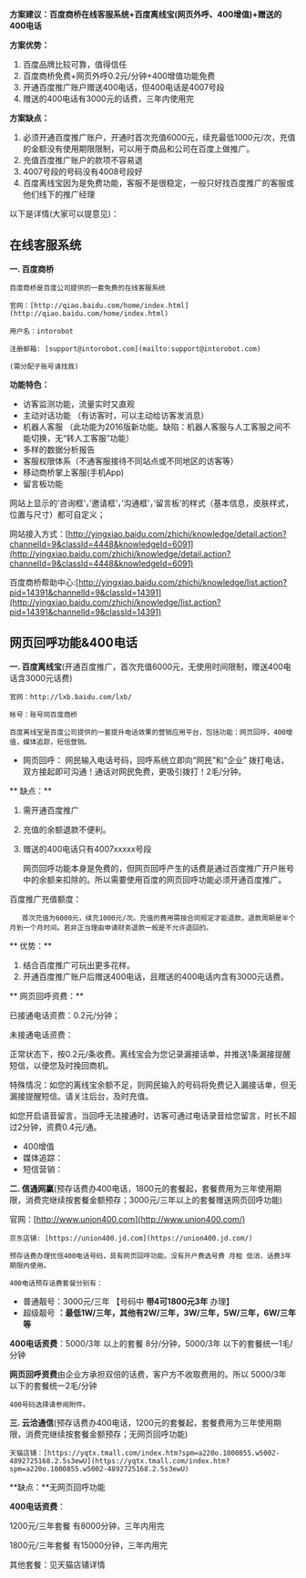 **方案建议：百度商桥在线客服系统+百度离线宝\(网页外呼、400增值\)+赠送的400电话**

**方案优势：**

1. 百度品牌比较可靠，值得信任
2. 百度商桥免费+网页外呼0.2元/分钟+400增值功能免费
3. 开通百度推广账户赠送400电话，但400电话是4007号段
4. 赠送的400电话有3000元的话费，三年内使用完

**方案缺点：**

1. 必须开通百度推广账户，开通时首次充值6000元，续充最低1000元/次，充值的金额没有使用期限限制，可以用于商品和公司在百度上做推广。
2. 充值百度推广账户的款项不容易退
3. 4007号段的号码没有4008号段好
4. 百度离线宝因为是免费功能，客服不是很稳定，一般只好找百度推广的客服或他们线下的推广经理

以下是详情\(大家可以提意见\)：

## 在线客服系统

**一. 百度商桥**

```
百度商桥是百度公司提供的一套免费的在线客服系统

官网：[http://qiao.baidu.com/home/index.html](http://qiao.baidu.com/home/index.html)

用户名：intorobot

注册邮箱: [support@intorobot.com](mailto:support@intorobot.com)

(需分配子账号请找我)
```

**功能特色：**

* 访客监测功能，流量实时又直观
* 主动对话功能 （有访客时，可以主动给访客发消息）
* 机器人客服
  （此功能为2016版新功能。缺陷：机器人客服与人工客服之间不能切换，无“转人工客服”功能）
* 多样的数据分析报告
* 客服权限体系（不通客服接待不同站点或不同地区的访客等）
* 移动商桥掌上客服\(手机App\)
* 留言板功能

网站上显示的’咨询框’，’邀请框’，’沟通框’，’留言板’的样式（基本信息，皮肤样式，位置与尺寸）都可自定义；

网站接入方式：[http://yingxiao.baidu.com/zhichi/knowledge/detail.action?channelId=9&classId=4448&knowledgeId=6091](http://yingxiao.baidu.com/zhichi/knowledge/detail.action?channelId=9&classId=4448&knowledgeId=6091)

百度商桥帮助中心:[http://yingxiao.baidu.com/zhichi/knowledge/list.action?pid=14391&channelId=9&classId=14391](http://yingxiao.baidu.com/zhichi/knowledge/list.action?pid=14391&channelId=9&classId=14391)

## **网页回呼功能&400电话**

**一. 百度离线宝**\(开通百度推广，首次充值6000元，无使用时间限制，赠送400电话含3000元话费\)

```
官网：http://lxb.baidu.com/lxb/

帐号：账号同百度商桥

百度离线宝是百度公司提供的一套提升电话效果的营销应用平台，包括功能：网页回呼，400增值，媒体追踪，短信营销。
```

* 网页回呼：
  网民输入电话号码，回呼系统立即向“网民”和“企业” 拨打电话，双方接起即可沟通！通话对网民免费，更吸引拨打！2毛/分钟。

**    缺点：**

1. 需开通百度推广
2. 充值的余额退款不便利。
3. 赠送的400电话只有4007xxxxx号段

   网页回呼功能本身是免费的，但网页回呼产生的话费是通过百度推广开户账号中的余额来扣除的。所以需要使用百度的网页回呼功能必须开通百度推广。

百度推广充值额度：

```
   首次充值为6000元，续充1000元/次。充值的费用需按合同规定才能退款，退款周期是半个月到一个月时间。若非正当理由申请财务退款一般是不允许退回的。
```

**         优势：**

1. 结合百度推广可玩出更多花样。
2. 开通百度推广账户后赠送400电话，且赠送的400电话内含有3000元话费。

**    网页回呼资费：**

已接通电话资费：0.2元/分钟；

未接通电话资费：

正常状态下，按0.2元/条收费。离线宝会为您记录漏接话单，并推送1条漏接提醒短信，以便您及时挽回商机。

特殊情况：如您的离线宝余额不足，则网民输入的号码将免费记入漏接话单，但无漏接提醒短信。请关注后台，及时充值。

如您开启语音留言，当回呼无法接通时，访客可通过电话录音给您留言，时长不超过2分钟，资费0.4元/通。

* 400增值
* 媒体追踪：
* 短信营销：

**二. 信通网赢**\(预存话费办400电话，1800元的套餐起，套餐费用为三年使用期限，消费完继续按套餐金额预存；3000元/三年以上的套餐赠送网页回呼功能\)

官网：[http://www.union400.com](http://www.union400.com/)

```
京东店铺: [https://union400.jd.com](https://union400.jd.com/)

预存话费办理优信400电话号码，具有网页回呼功能。没有开户费选号费 月租 低消，话费3年期限内使用。

400电话预存话费套餐分别有：
```

* 普通靓号：3000元/三年 【号码中
  **带4可1800元3年**
  办理】
* 超级靓号
  **：最低1W/三年，其他有2W/三年，3W/三年，5W/三年，6W/三年等**

**400电话资费**：5000/3年 以上的套餐 8分/分钟，5000/3年 以下的套餐统一1毛/分钟

**网页回呼资费**由企业方承担双倍的话费，客户方不收取费用的。所以 5000/3年 以下的套餐统一2毛/分钟

```
400号码选择请参阅附件。
```

**三. 云洽通信**\(预存话费办400电话，1200元的套餐起，套餐费用为三年使用期限，消费完继续按套餐金额预存；无网页回呼功能\)

```
天猫店铺：[https://yqtx.tmall.com/index.htm?spm=a220o.1000855.w5002-4892725168.2.5s3ewU](https://yqtx.tmall.com/index.htm?spm=a220o.1000855.w5002-4892725168.2.5s3ewU)
```

**缺点：**无网页回呼功能

**400电话资费**：

1200元/三年套餐 有8000分钟，三年内用完

1800元/三年套餐 有15000分钟，三年内用完

其他套餐：见天猫店铺详情

